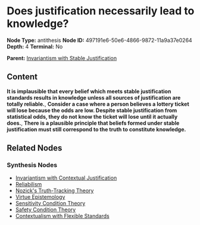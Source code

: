 # Does justification necessarily lead to knowledge?

**Node Type:** antithesis
**Node ID:** 497191e6-50e6-4866-9872-11a9a37e0264
**Depth:** 4
**Terminal:** No

**Parent:** [Invariantism with Stable Justification](invariantism-with-stable-justification-synthesis-81c38323-98b4-408c-9ad6-38b4972990d0.md)

## Content

**It is implausible that every belief which meets stable justification standards results in knowledge unless all sources of justification are totally reliable.**, **Consider a case where a person believes a lottery ticket will lose because the odds are low. Despite stable justification from statistical odds, they do not know the ticket will lose until it actually does.**, **There is a plausible principle that beliefs formed under stable justification must still correspond to the truth to constitute knowledge.**

## Related Nodes

### Synthesis Nodes

- [Invariantism with Contextual Justification](invariantism-with-contextual-justification-synthesis-0203435a-7daf-44df-9d0d-1cb4c63b1d82.md)
- [Reliabilism](reliabilism-synthesis-823424d8-5f56-440e-9a4f-ad767d7d5697.md)
- [Nozick's Truth-Tracking Theory](nozicks-truth-tracking-theory-synthesis-43fc1752-650a-4d80-88d6-f24b6808dbbd.md)
- [Virtue Epistemology](virtue-epistemology-synthesis-1332bb29-fafd-43f3-ac16-5d1c5dffb10d.md)
- [Sensitivity Condition Theory](sensitivity-condition-theory-synthesis-4ab51241-8a29-4f5d-bee8-877836982d7f.md)
- [Safety Condition Theory](safety-condition-theory-synthesis-eaf88e30-1ed0-47cc-bd94-2592ec6e8100.md)
- [Contextualism with Flexible Standards](contextualism-with-flexible-standards-synthesis-b82e710d-973f-4018-bebc-ec58e7be2e02.md)
